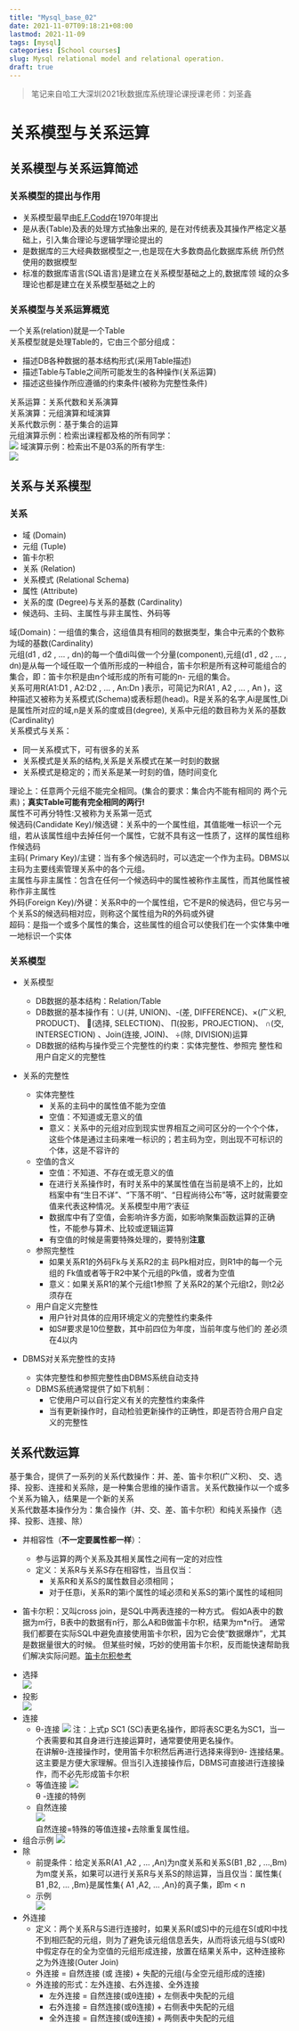 ```yaml
---
title: "Mysql_base_02"
date: 2021-11-07T09:18:21+08:00
lastmod: 2021-11-09
tags: [mysql]
categories: [School courses]
slug: Mysql relational model and relational operation.
draft: true
---
```

> 笔记来自哈工大深圳2021秋数据库系统理论课授课老师：刘圣鑫

# 关系模型与关系运算
## 关系模型与关系运算简述
### 关系模型的提出与作用
* 关系模型最早由[E.F.Codd](https://en.wikipedia.org/wiki/Edgar_F._Codd)在1970年提出
* 是从表(Table)及表的处理方式抽象出来的, 是在对传统表及其操作严格定义基础上，引入集合理论与逻辑学理论提出的
* 是数据库的三大经典数据模型之一,也是现在大多数商品化数据库系统 所仍然使用的数据模型
* 标准的数据库语言(SQL语言)是建立在关系模型基础之上的,数据库领
域的众多理论也都是建立在关系模型基础之上的

### 关系模型与关系运算概览
一个关系(relation)就是一个Table   
关系模型就是处理Table的，它由三个部分组成：   
- 描述DB各种数据的基本结构形式(采用Table描述)   
- 描述Table与Table之间所可能发生的各种操作(关系运算)   
- 描述这些操作所应遵循的约束条件(被称为完整性条件)

关系运算：关系代数和关系演算   
关系演算：元组演算和域演算   
关系代数示例：基于集合的运算   
元组演算示例：检索出课程都及格的所有同学：   
![](https://raw.githubusercontent.com/QizhengZou/Image_hosting_rep/main/20211109093528.png)
域演算示例：检索出不是03系的所有学生:   
![](https://raw.githubusercontent.com/QizhengZou/Image_hosting_rep/main/20211109093944.png)
## 关系与关系模型
### 关系
* 域 (Domain)
* 元组 (Tuple)
* 笛卡尔积
* 关系 (Relation)
* 关系模式 (Relational Schema)
* 属性 (Attribute)
* 关系的度 (Degree)与关系的基数 (Cardinality)
* 候选码、主码、主属性与非主属性、外码等

域(Domain)：一组值的集合，这组值具有相同的数据类型，集合中元素的个数称为域的基数(Cardinality)   
元组(d1 , d2 , … , dn)的每一个值di叫做一个分量(component),元组(d1 , d2 , … , dn)是从每一个域任取一个值所形成的一种组合，笛卡尔积是所有这种可能组合的集合，即：笛卡尔积是由n个域形成的所有可能的n- 元组的集合。   
关系可用R(A1:D1 , A2:D2 , … , An:Dn )表示，可简记为R(A1 , A2 , … , An )，这种描述又被称为关系模式(Schema)或表标题(head)。R是关系的名字,Ai是属性,Di是属性所对应的域,n是关系的度或目(degree),
关系中元组的数目称为关系的基数(Cardinality)   
关系模式与关系：   
* 同一关系模式下，可有很多的关系
* 关系模式是关系的结构,关系是关系模式在某一时刻的数据
* 关系模式是稳定的；而关系是某一时刻的值，随时间变化

理论上：任意两个元组不能完全相同。(集合的要求：集合内不能有相同的
两个元素)；**真实Table可能有完全相同的两行!**   
属性不可再分特性:又被称为关系第一范式   
候选码(Candidate Key)/候选键：关系中的一个属性组，其值能唯一标识一个元组，若从该属性组中去掉任何一个属性，它就不具有这一性质了，这样的属性组称作候选码   
主码( Primary Key)/主键：当有多个候选码时，可以选定一个作为主码。DBMS以主码为主要线索管理关系中的各个元组。   
主属性与非主属性：包含在任何一个候选码中的属性被称作主属性，而其他属性被称作非主属性   
外码(Foreign Key)/外键：关系R中的一个属性组，它不是R的候选码，但它与另一个关系S的候选码相对应，则称这个属性组为R的外码或外键   
超码：是指一个或多个属性的集合，这些属性的组合可以使我们在一个实体集中唯一地标识一个实体   
### 关系模型
* 关系模型
    * DB数据的基本结构：Relation/Table
    * DB数据的基本操作有：∪(并, UNION)、-(差, DIFFERENCE)、×(广义积, PRODUCT)、 (选择, SELECTION)、 ∏(投影，PROJECTION)、 ∩(交, INTERSECTION) 、Join(连接, JOIN)、 ÷(除, DIVISION)运算
    * DB数据的结构与操作受三个完整性的约束：实体完整性、参照完
整性和用户自定义的完整性

* 关系的完整性
    * 实体完整性
        * 关系的主码中的属性值不能为空值
        * 空值：不知道或无意义的值
        * 意义：关系中的元组对应到现实世界相互之间可区分的一个个个体，这些个体是通过主码来唯一标识的；若主码为空，则出现不可标识的 个体，这是不容许的   
    * 空值的含义
        * 空值：不知道、不存在或无意义的值
        * 在进行关系操作时，有时关系中的某属性值在当前是填不上的，比如档案中有“生日不详”、“下落不明”、“日程尚待公布”等，这时就需要空值来代表这种情况。关系模型中用‘?’表征
        * 数据库中有了空值，会影响许多方面，如影响聚集函数运算的正确 性，不能参与算术、比较或逻辑运算
        * 有空值的时候是需要特殊处理的，要特别**注意**
    * 参照完整性
        * 如果关系R1的外码Fk与关系R2的主 码Pk相对应，则R1中的每一个元组的 Fk值或者等于R2中某个元组的Pk值，或者为空值
        * 意义：如果关系R1的某个元组t1参照 了关系R2的某个元组t2，则t2必须存在
    * 用户自定义完整性
        * 用户针对具体的应用环境定义的完整性约束条件
        * 如S#要求是10位整数，其中前四位为年度，当前年度与他们的 差必须在4以内
* DBMS对关系完整性的支持
    * 实体完整性和参照完整性由DBMS系统自动支持
    * DBMS系统通常提供了如下机制：
        * 它使用户可以自行定义有关的完整性约束条件
        * 当有更新操作时，自动检验更新操作的正确性，即是否符合用户自定义的完整性


## 关系代数运算

基于集合，提供了一系列的关系代数操作：并、差、笛卡尔积(广义积)、
交、选择、投影、连接和关系除，是一种集合思维的操作语言。关系代数操作以一个或多个关系为输入，结果是一个新的关系   
关系代数基本操作分为：集合操作（并、交、差、笛卡尔积）和纯关系操作（选择、投影、连接、除）   
- 并相容性（**不一定要属性都一样**）：   
    * 参与运算的两个关系及其相关属性之间有一定的对应性
    * 定义：关系R与关系S存在相容性，当且仅当： 
        * 关系R和关系S的属性数目必须相同；
        * 对于任意i，关系R的第i个属性的域必须和关系S的第i个属性的域相同

- 笛卡尔积：又叫cross join，是SQL中两表连接的一种方式。 假如A表中的数据为m行，B表中的数据有n行，那么A和B做笛卡尔积，结果为m*n行。 通常我们都要在实际SQL中避免直接使用笛卡尔积，因为它会使“数据爆炸”，尤其是数据量很大的时候。 但某些时候，巧妙的使用笛卡尔积，反而能快速帮助我们解决实际问题。[笛卡尔积参考](https://zhuanlan.zhihu.com/p/133539313)

* 选择   
    ![](https://raw.githubusercontent.com/QizhengZou/Image_hosting_rep/main/20211109103642.png)
* 投影   
    ![](https://raw.githubusercontent.com/QizhengZou/Image_hosting_rep/main/20211109103823.png)
* 连接
    * θ-连接
    ![](https://raw.githubusercontent.com/QizhengZou/Image_hosting_rep/main/20211109104047.png)
    注：上式p SC1 (SC)表更名操作，即将表SC更名为SC1，当一个表需要和其自身进行连接运算时，通常要使用更名操作。   
    在讲解θ-连接操作时，使用笛卡尔积然后再进行选择来得到θ- 连接结果。这主要是方便大家理解。但当引入连接操作后，DBMS可直接进行连接操作，而不必先形成笛卡尔积
    * 等值连接
    ![](https://raw.githubusercontent.com/QizhengZou/Image_hosting_rep/main/20211109104413.png)   
     θ -连接的特例
    * 自然连接   
    ![](https://raw.githubusercontent.com/QizhengZou/Image_hosting_rep/main/20211109104530.png)   
    自然连接=特殊的等值连接+去除重复属性组。
* 组合示例
![](https://raw.githubusercontent.com/QizhengZou/Image_hosting_rep/main/20211109105046.png)
* 除
    * 前提条件：给定关系R(A1 ,A2 , … ,An)为n度关系和关系S(B1 ,B2 , …,Bm)为m度关系，如果可以进行关系R与关系S的除运算，当且仅当：属性集{ B1 ,B2, … ,Bm}是属性集{ A1 ,A2, … ,An}的真子集，即m < n   
    * 示例   
    ![](https://raw.githubusercontent.com/QizhengZou/Image_hosting_rep/main/20211109110840.png)
* 外连接 
    * 定义：两个关系R与S进行连接时，如果关系R(或S)中的元组在S(或R)中找不到相匹配的元组，则为了避免该元组信息丢失，从而将该元组与S(或R)中假定存在的全为空值的元组形成连接，放置在结果关系中，这种连接称之为外连接(Outer Join)
    * 外连接 = 自然连接 (或 连接) + 失配的元组(与全空元组形成的连接)
    * 外连接的形式：左外连接、右外连接、全外连接
        * 左外连接 = 自然连接(或θ连接) + 左侧表中失配的元组
        * 右外连接 = 自然连接(或θ连接) + 右侧表中失配的元组
        * 全外连接 = 自然连接(或θ连接) + 两侧表中失配的元组


